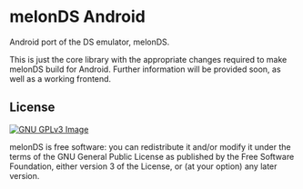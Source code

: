 # melonDS Android

Android port of the DS emulator, melonDS.

This is just the core library with the appropriate changes required to make melonDS build for Android. Further information will be provided soon, as well as a working frontend.

## License
[![GNU GPLv3 Image](https://www.gnu.org/graphics/gplv3-127x51.png)](http://www.gnu.org/licenses/gpl-3.0.en.html)

melonDS is free software: you can redistribute it and/or modify
it under the terms of the GNU General Public License as published by
the Free Software Foundation, either version 3 of the License, or
(at your option) any later version.